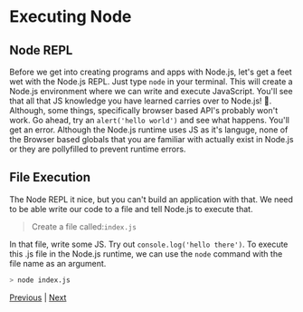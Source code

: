 # Executing Node

## Node REPL

Before we get into creating programs and apps with Node.js, let's get a feet wet with the Node.js REPL. Just type ```node``` in your terminal. This will create a Node.js environment where we can write and execute JavaScript. You'll see that all that JS knowledge you have learned carries over to Node.js! 💯. Although, some things, specifically browser based API's probably won't work. Go ahead, try an ```alert('hello world')``` and see what happens. You'll get an error. Although the Node.js runtime uses JS as it's languge, none of the Browser based globals that you are familiar with actually exist in Node.js or they are pollyfilled to prevent runtime errors.

## File Execution

The Node REPL it nice, but you can't build an application with that. We need to be able write our code to a file and tell Node.js to execute that.

> Create a file called:```index.js```

In that file, write some JS. Try out ```console.log('hello there')```. To execute this .js file in the Node.js runtime, we can use the ```node``` command with the file name as an argument.

```bash
> node index.js
```

[Previous](./02.installing-nodejs.md) | [Next](./04.globals.md)
